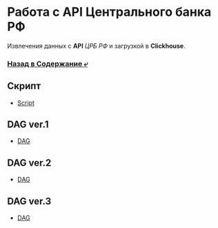 # Работа с API Центрального банка РФ
Извлечения данных с **API** _ЦРБ РФ_ и загрузкой в **Clickhouse**. 

### [Назад в Содержание ⤶](https://github.com/exchange_rate/README.md)

## Скрипт
- [Script](scripts/cbr_script.py)

## DAG ver.1
- [DAG](dags/cbr_dag.py)

## DAG ver.2
- [DAG](dags/cbr_dag_v2.py)

## DAG ver.3
- [DAG](dags/cbr_dag_v3.py)